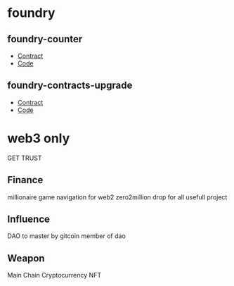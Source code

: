 # foundry
## foundry-counter
- [Contract](https://sepolia.etherscan.io/address/0xf11509141756d994e14df4c8030ddd203c80a4a7)
- [Code](https://github.com/alex8co/foundry-counter)

## foundry-contracts-upgrade
- [Contract](https://sepolia.etherscan.io/address/0x63658b61F3134F2f39b236495aeFE21D48f886De)
- [Code](https://github.com/alex8co/foundry-contracts-upgrade)



# web3 only
GET TRUST

## Finance
millionaire game
navigation for web2
zero2million
drop for all usefull project

## Influence
DAO
to master by gitcoin 
member of dao

## Weapon
Main Chain
Cryptocurrency
NFT
